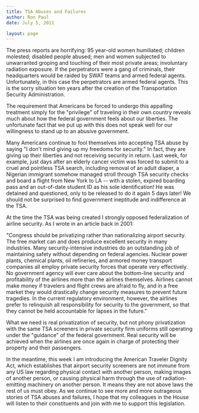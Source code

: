 ```yaml
---
title: TSA Abuses and Failures
author: Ron Paul
date: July 5, 2011

layout: page
---
```


The press reports are horrifying: 95 year-old women humiliated;
children molested; disabled people abused; men and women subjected to
unwarranted groping and touching of their most private areas;
involuntary radiation exposure. If the perpetrators were a gang of
criminals, their headquarters would be raided by SWAT teams and armed
federal agents. Unfortunately, in this case the perpetrators are armed
federal agents. This is the sorry situation ten years after the
creation of the Transportation Security Administration.

The requirement that Americans be forced to undergo this appalling
treatment simply for the "privilege" of traveling in their own country
reveals much about how the federal government feels about our
liberties. The unfortunate fact that we put up with this does not speak
well for our willingness to stand up to an abusive government.

Many Americans continue to fool themselves into accepting TSA abuse by
saying "I don't mind giving up my freedoms for security." In fact, they
are giving up their liberties and not receiving security in return.
Last week, for example, just days after an elderly cancer victim was
forced to submit to a cruel and pointless TSA search, including removal
of an adult diaper, a Nigerian immigrant somehow managed stroll through
TSA security checks and board a flight from New York to LA -- with a
stolen, expired boarding pass and an out-of-date student ID as his sole
identification! He was detained and questioned, only to be released to
do it again 5 days later! We should not be surprised to find government
ineptitude and indifference at the TSA.

At the time the TSA was being created I strongly opposed federalization
of airline security. As I wrote in an article back in 2001:

"Congress should be privatizing rather than nationalizing airport
security. The free market can and does produce excellent security in
many industries. Many security-intensive industries do an outstanding
job of maintaining safety without depending on federal agencies.
Nuclear power plants, chemical plants, oil refineries, and armored
money transport companies all employ private security forces that
operate very effectively. No government agency will ever care about the
bottom-line security and profitability of the airlines more than the
airlines themselves. Airlines cannot make money if travelers and flight
crews are afraid to fly, and in a free market they would drastically
change security measures to prevent future tragedies. In the current
regulatory environment, however, the airlines prefer to relinquish all
responsibility for security to the government, so that they cannot be
held accountable for lapses in the future."

What we need is real privatization of security, but not phony
privatization with the same TSA screeners in private security firm
uniforms still operating under the "guidance" of the federal
government. Real security will be achieved when the airlines are once
again in charge of protecting their property and their passengers.

In the meantime, this week I am introducing the American Traveler
Dignity Act, which establishes that airport security screeners are not
immune from any US law regarding physical contact with another person,
making images of another person, or causing physical harm through the
use of radiation-emitting machinery on another person. It means they
are not above laws the rest of us must obey. As we continue to see more
and more outrageous stories of TSA abuses and failures, I hope that my
colleagues in the House will listen to their constituents and join with
me to support this legislation.
